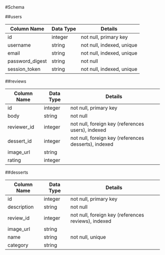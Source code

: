 #Schema

##users

| Column Name     | Data Type | Details                   |
| ----------------|-----------| --------------------------|
| id              | integer   | not null, primary key     |
| username        | string    | not null, indexed, unique |
| email           | string    | not null, indexed, unique |
| password_digest | string    | not null                  |
| session_token   | string    | not null, indexed, unique |


##reviews

| Column Name | Data Type | Details                                              |
| ------------|-----------| -----------------------------------------------------|
| id          | integer   | not null, primary key                                |
| body        | string    | not null                                             |
| reviewer_id | integer   | not null, foreign key (references users), indexed    |
| dessert_id  | integer   | not null, foreign key (references desserts), indexed |                  
| image_url   | string    |                                                      |
| rating      | integer   |                                                      |


##desserts

| Column Name | Data Type | Details                                              |
| ------------|-----------| -----------------------------------------------------|
| id          | integer   | not null, primary key                                |
| description | string    | not null                                             |
| review_id   | integer   | not null, foreign key (references reviews), indexed  |                  
| image_url   | string    |                                                      |
| name        | string    | not null, unique                                     |
| category    | string    | 
